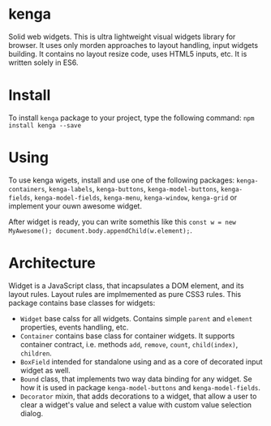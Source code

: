 # kenga
Solid web widgets. This is ultra lightweight visual widgets library for browser.
It uses only morden approaches to layout handling, input widgets building. It contains no layout resize code, uses HTML5 inputs, etc.
It is written solely in ES6.

# Install
To install `kenga` package to your project, type the following command:
`npm install kenga --save`

# Using
To use kenga wigets, install and use one of the following packages:
`kenga-containers`, `kenga-labels`, `kenga-buttons`, `kenga-model-buttons`, `kenga-fields`, `kenga-model-fields`, `kenga-menu`, `kenga-window`, `kenga-grid`
or implement your ouwn awesome widget.

After widget is ready, you can write somethis like this `const w = new MyAwesome(); document.body.appendChild(w.element);`.

# Architecture
Widget is a JavaScript class, that incapsulates a DOM element, and its layout rules. Layout rules are implmemented as pure CSS3 rules.
This package contains base classes for widgets:
* `Widget` base calss for all widgets. Contains simple `parent` and `element` properties, events handling, etc.
* `Container` contains base class for container widgets. It supports container contract, i.e. methods `add`, `remove`, `count`, `child(index)`, `children`.
* `BoxField` intended for standalone using and as a core of decorated input widget as well.
* `Bound` class, that implements two way data binding for any widget. Se how it is used in package `kenga-model-buttons` and `kenga-model-fields`.
* `Decorator` mixin, that adds decorations to a widget, that allow a user to clear a widget's value and select a value with custom value selection dialog.

